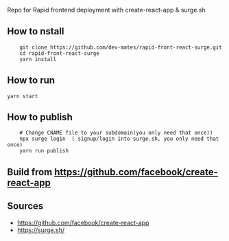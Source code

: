 Repo for Rapid frontend deployment with create-react-app & surge.sh

## How to nstall

```
    git clone https://github.com/dev-mates/rapid-front-react-surge.git
    cd rapid-front-react-surge
    yarn install
```

## How to run

`yarn start`

## How to publish

```
    # Change CNAME file to your subdomain(you only need that once))
    npx surge login  ( signup/login into surge.sh, you only need that once)
    yarn run publish
```

## Build from https://github.com/facebook/create-react-app

## Sources

- https://github.com/facebook/create-react-app
- https://surge.sh/
